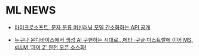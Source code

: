 # ML NEWS

- [마이크로소프트, 문자 분류 머신러닝 모델 간소화하는 API 공개](https://www.itworld.co.kr/news/240299 "ml")  

- [누구나 온디바이스에서 생성 AI 구현하는 시대로...메타 ·구글·미스트랄에 이어 MS, sLLM '파이 2' 완전 오픈 소스화!](https://www.aitimes.kr/news/articleView.html?idxno=29937)  
